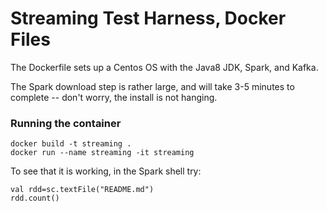 # Streaming Test Harness, Docker Files

The Dockerfile sets up a Centos OS with the Java8 JDK, Spark, and Kafka.

The Spark download step is rather large, and will take 3-5 minutes to complete -- don't worry, the install is not hanging.

### Running the container

    docker build -t streaming .
    docker run --name streaming -it streaming

To see that it is working, in the Spark shell try:

    val rdd=sc.textFile("README.md")
    rdd.count()
